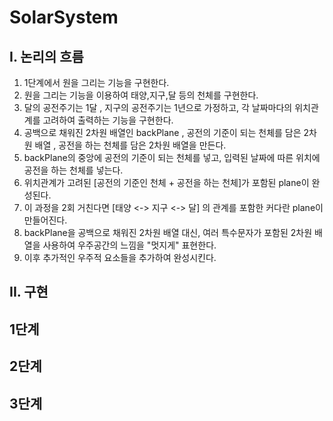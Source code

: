 # SolarSystem


I. 논리의 흐름 
-------------
1) 1단계에서 원을 그리는 기능을 구현한다.
2) 원을 그리는 기능을 이용하여 태양,지구,달 등의 천체를 구현한다. 
3) 달의 공전주기는 1달 , 지구의 공전주기는 1년으로 가정하고, 각 날짜마다의 위치관계를 고려하여 출력하는 기능을 구현한다.
4) 공백으로 채워진 2차원 배열인 backPlane , 공전의 기준이 되는 천체를 담은 2차원 배열 , 공전을 하는 천체를 담은 2차원 배열을 만든다. 
5) backPlane의 중앙에 공전의 기준이 되는 천체를 넣고, 입력된 날짜에 따른 위치에 공전을 하는 천체를 넣는다. 
6) 위치관계가 고려된 [공전의 기준인 천체 + 공전을 하는 천체]가 포함된 plane이 완성된다. 
7) 이 과정을 2회 거친다면 [태양 <-> 지구 <-> 달] 의 관계를 포함한 커다란 plane이 만들어진다. 
8) backPlane을 공백으로 채워진 2차원 배열 대신, 여러 특수문자가 포함된 2차원 배열을 사용하여 우주공간의 느낌을 "멋지게" 표현한다. 
9) 이후 추가적인 우주적 요소들을 추가하여 완성시킨다. 

II. 구현
---------

## 1단계 

## 2단계 

## 3단계 

